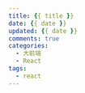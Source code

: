 ```yaml
---
title: {{ title }}
date: {{ date }}
updated: {{ date }}
comments: true
categories:
  - 大前端
  - React
tags:
  - react
---
```

